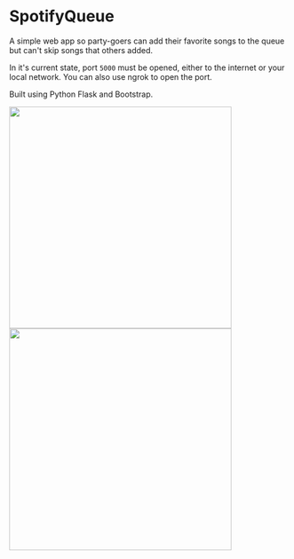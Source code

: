 # SpotifyQueue

A simple web app so party-goers can add their favorite songs to the queue but can't skip songs that others added. 

In it's current state, port `5000` must be opened, either to the internet or your local network.
You can also use ngrok to open the port. 

Built using Python Flask and Bootstrap.

<img src="https://github.com/CT-42210/SpotifyQueue/assets/56010135/cd40ea50-c2c7-476d-a8c3-81e4a5942718" width="400"/>

<img src="https://github.com/CT-42210/SpotifyQueue/assets/56010135/d0e03335-ab9f-4a5c-94ed-f0bd1b8f29cc" width="400"/>
